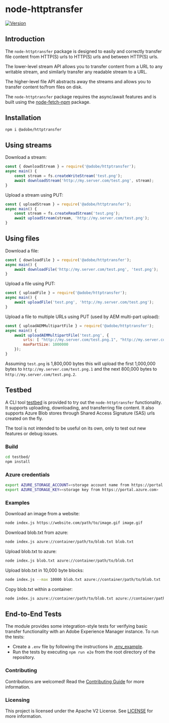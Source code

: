 # node-httptransfer

[![Version](https://img.shields.io/npm/v/@adobe/httptransfer.svg)](https://npmjs.org/package/@adobe/httptransfer)

## Introduction

The `node-httptransfer` package is designed to easily and correctly transfer file content from HTTP(S) urls to HTTP(S) urls and between HTTP(S) urls.

The lower-level stream API allows you to transfer content from a URL to any writable stream, and similarly transfer any readable stream to a URL.

The higher-level file API abstracts away the streams and allows you to transfer content to/from files on disk.

The `node-httptransfer` package requires the async/await features and is built using the [node-fetch-npm](https://www.npmjs.com/package/node-fetch-npm) package.

## Installation

```bash
npm i @adobe/httptransfer
```

## Using streams

Download a stream:

```javascript
const { downloadStream } = require('@adobe/httptransfer');
async main() {
    const stream = fs.createWriteStream('test.png');
    await downloadStream('http://my.server.com/test.png', stream);
}
```

Upload a stream using PUT:

```javascript
const { uploadStream } = require('@adobe/httptransfer');
async main() {
    const stream = fs.createReadStream('test.png');
    await uploadStream(stream, 'http://my.server.com/test.png');
}
```

## Using files

Download a file:

```javascript
const { downloadFile } = require('@adobe/httptransfer');
async main() {
    await downloadFile('http://my.server.com/test.png', 'test.png');
}
```

Upload a file using PUT:

```javascript
const { uploadFile } = require('@adobe/httptransfer');
async main() {
    await uploadFile('test.png', 'http://my.server.com/test.png');
}
```

Upload a file to multiple URLs using PUT (used by AEM multi-part upload):

```javascript
const { uploadAEMMultipartFile } = require('@adobe/httptransfer');
async main() {
    await uploadAEMMultipartFile('test.png', {
        urls: [ "http://my.server.com/test.png.1", "http://my.server.com/test.png.2" ],
        maxPartSize: 1000000
    });
}
```

Assuming `test.png` is 1,800,000 bytes this will upload the first 1,000,000 bytes to `http://my.server.com/test.png.1` and the next 800,000 bytes to `http://my.server.com/test.png.2`.

## Testbed

A CLI tool [testbed](./testbed/index.js) is provided to try out the `node-httptransfer` functionality. It supports uploading, downloading, and transferring file content. It also supports Azure Blob stores through Shared Access Signature (SAS) urls created on the fly.

The tool is not intended to be useful on its own, only to test out new features or debug issues.

### Build

```bash
cd testbed/
npm install
```

### Azure credentials

```bash
export AZURE_STORAGE_ACCOUNT=<storage account name from https://portal.azure.com>
export AZURE_STORAGE_KEY=<storage key from https://portal.azure.com>
```

### Examples

Download an image from a website:

```bash
node index.js https://website.com/path/to/image.gif image.gif
```

Download blob.txt from azure:

```bash
node index.js azure://container/path/to/blob.txt blob.txt
```

Upload blob.txt to azure:

```bash
node index.js blob.txt azure://container/path/to/blob.txt
```

Upload blob.txt in 10,000 byte blocks:

```bash
node index.js --max 10000 blob.txt azure://container/path/to/blob.txt
```

Copy blob.txt within a container:

```bash
node index.js azure://container/path/to/blob.txt azure://container/path/to/target.txt
```

## End-to-End Tests

The module provides some integration-style tests for verifying basic transfer functionality
with an Adobe Experience Manager instance. To run the tests:

* Create a `.env` file by following the instructions in [.env_example](./e2e/.env_example).
* Run the tests by executing `npm run e2e` from the root directory of the repository.

### Contributing

Contributions are welcomed! Read the [Contributing Guide](./.github/CONTRIBUTING.md) for more information.

### Licensing

This project is licensed under the Apache V2 License. See [LICENSE](LICENSE) for more information.
